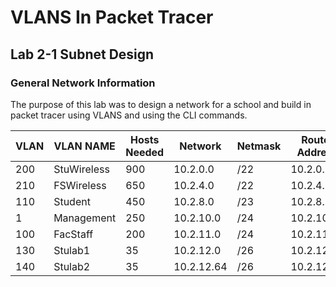 # VLANS In Packet Tracer

## Lab 2-1 Subnet Design

### General Network Information

The purpose of this lab was to design a network for a school and build in packet tracer using VLANS and using the CLI commands.

| VLAN | VLAN NAME   | Hosts Needed | Network    | Netmask | Router Address |
| ---- | ----------- | ------------ | ---------- | ------- | -------------- |
| 200  | StuWireless | 900          | 10.2.0.0   | /22     | 10.2.0.1       |
| 210  | FSWireless  | 650          | 10.2.4.0   | /22     | 10.2.4.1       |
| 110  | Student     | 450          | 10.2.8.0   | /23     | 10.2.8.1       |
| 1    | Management  | 250          | 10.2.10.0  | /24     | 10.2.10.1      |
| 100  | FacStaff    | 200          | 10.2.11.0  | /24     | 10.2.11.1      |
| 130  | Stulab1     | 35           | 10.2.12.0  | /26     | 10.2.12.1      |
| 140  | Stulab2     | 35           | 10.2.12.64 | /26     | 10.2.12.65     |